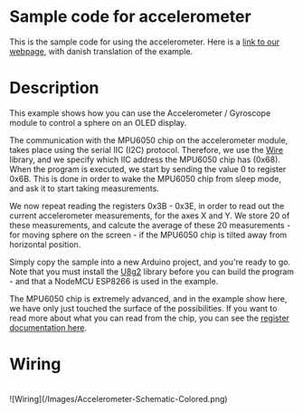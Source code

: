 # Sample code for accelerometer

This is the sample code for using the accelerometer. Here is a [link to our webpage](https://jentronic.dk/content/17-accelerometer-kode-eksempel), with danish translation of the example.<br />

# Description

This example shows how you can use the Accelerometer / Gyroscope module to control a sphere on an OLED display.<br />

The communication with the MPU6050 chip on the accelerometer module, takes place using the serial IIC (I2C) protocol. Therefore, we use the [Wire](https://www.arduino.cc/en/reference/wire) library, and we specify which IIC address the MPU6050 chip has (0x68). When the program is executed, we start by sending the value 0 to register 0x6B. This is done in order to wake the MPU6050 chip from sleep mode, and ask it to start taking measurements.<br />

We now repeat reading the registers 0x3B - 0x3E, in order to read out the current accelerometer measurements, for the axes X and Y. We store 20 of these measurements, and calcute the average of these 20 measurements - for moving sphere on the screen - if the MPU6050 chip is tilted away from horizontal position.

Simply copy the sample into a new Arduino project, and you're ready to go. Note that you must install the [U8g2](https://www.arduinolibraries.info/libraries/u8g2) library before you can build the program - and that a NodeMCU ESP8266 is used in the example.

The MPU6050 chip is extremely advanced, and in the example show here, we have only just touched the surface of the possibilities. If you want to read more about what you can read from the chip, you can see the [register documentation here](https://www.invensense.com/wp-content/uploads/2015/02/MPU-6000-Register-Map1.pdf).<br />

# Wiring

<br />
![Wiring](/Images/Accelerometer-Schematic-Colored.png)
